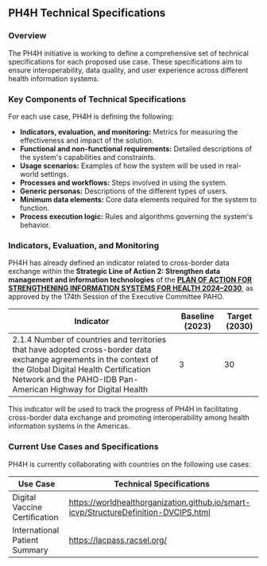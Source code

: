 ## PH4H Technical Specifications

### Overview
The PH4H initiative is working to define a comprehensive set of technical specifications for each proposed use case. These specifications aim to ensure interoperability, data quality, and user experience across different health information systems.

### Key Components of Technical Specifications
For each use case, PH4H is defining the following:

* **Indicators, evaluation, and monitoring:** Metrics for measuring the effectiveness and impact of the solution.
* **Functional and non-functional requirements:** Detailed descriptions of the system's capabilities and constraints.
* **Usage scenarios:** Examples of how the system will be used in real-world settings.
* **Processes and workflows:** Steps involved in using the system.
* **Generic personas:** Descriptions of the different types of users.
* **Minimum data elements:** Core data elements required for the system to function.
* **Process execution logic:** Rules and algorithms governing the system's behavior.

### Indicators, Evaluation, and Monitoring

PH4H has already defined an indicator related to cross-border data exchange within the **Strategic Line of Action 2: Strengthen data management and information technologies** of the <a href="https://www.paho.org/en/documents/ce17415-plan-action-strengthening-information-systems-health-2024-2030">**PLAN OF ACTION FOR STRENGTHENING INFORMATION SYSTEMS FOR HEALTH 2024–2030**</a>, as approved by the 174th Session of the Executive Committee PAHO.

| Indicator | Baseline (2023) | Target (2030) |
|---|---|---|
| 2.1.4 Number of countries and territories that have adopted cross-border data exchange agreements in the context of the Global Digital Health Certification Network and the PAHO-IDB Pan-American Highway for Digital Health | 3 | 30 |

This indicator will be used to track the progress of PH4H in facilitating cross-border data exchange and promoting interoperability among health information systems in the Americas.

### Current Use Cases and Specifications
PH4H is currently collaborating with countries on the following use cases:

| Use Case | Technical Specifications |
|---|---|
| Digital Vaccine Certification | https://worldhealthorganization.github.io/smart-icvp/StructureDefinition-DVCIPS.html |
| International Patient Summary | https://lacpass.racsel.org/ |
